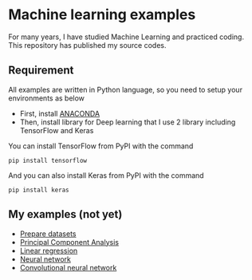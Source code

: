 # Machine learning examples

For many years, I have studied Machine Learning and practiced coding. This repository has published my source codes.

## Requirement

All examples are written in Python language, so you need to setup your environments as below 

* First, install [ANACONDA](https://www.continuum.io/downloads)
* Then, install library for Deep learning that I use 2 library including TensorFlow and Keras

You can install TensorFlow from PyPI with the command

`pip install tensorflow`

And you can also install Keras from PyPI with the command

`pip install keras`

## My examples (not yet) 

* [Prepare datasets](Prepare_datasets)
* [Principal Component Analysis](Principal_Component_Analysis)
* [Linear regression](Linear_regression)
* [Neural network](Neural_network)
* [Convolutional neural network](Convolutional_neural_network)
